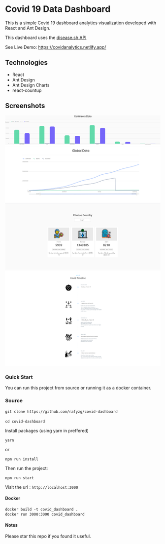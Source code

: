 # Covid 19 Data Dashboard

This is a simple Covid 19 dashboard analytics visualization developed with React and Ant Design.

This dashboard uses the [disease.sh API](https://github.com/disease-sh/api)

See Live Demo: https://covidanalytics.netlify.app/

## Technologies

- React 
- Ant Design
- Ant Design Charts
- react-countup

## Screenshots

![Alt text](/screenshots/ContinentsData.png?raw=true "Continents Data")
![Alt text](/screenshots/GlobalData.png?raw=true "Global Data")
![Alt text](/screenshots/CountryData.PNG?raw=true "Country Data")
![Alt text](/screenshots/covidtimeline.PNG?raw=true "Covid Timeline")


### Quick Start

You can run this project from source or running it as a docker container.

### Source

```
git clone https://github.com/rafyzg/covid-dashboard

cd covid-dashboard
```

Install packages (using yarn in preffered)
```
yarn
``` 

or 

```
npm run install 
```

Then run the project:

```
npm run start
```
Visit the url : `http://localhost:3000`

#### Docker 

```
docker build -t covid_dashboard .
docker run 3000:3000 covid_dashboard 
```

#### Notes

Please star this repo if you found it useful.
